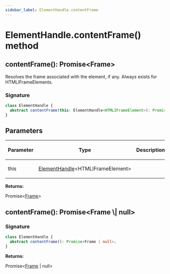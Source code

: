 ```yaml
---
sidebar_label: ElementHandle.contentFrame
---
```


# ElementHandle.contentFrame() method

<h2 id="contentFrame">contentFrame(): Promise&lt;Frame&gt;</h2>

Resolves the frame associated with the element, if any. Always exists for HTMLIFrameElements.

### Signature

```typescript
class ElementHandle {
  abstract contentFrame(this: ElementHandle<HTMLIFrameElement>): Promise<Frame>;
}
```

## Parameters

<table><thead><tr><th>

Parameter

</th><th>

Type

</th><th>

Description

</th></tr></thead>
<tbody><tr><td>

this

</td><td>

[ElementHandle](./puppeteer.elementhandle.md)&lt;HTMLIFrameElement&gt;

</td><td>

</td></tr>
</tbody></table>

**Returns:**

Promise&lt;[Frame](./puppeteer.frame.md)&gt;

<h2 id="contentFrame-1">contentFrame(): Promise&lt;Frame \| null&gt;</h2>

### Signature

```typescript
class ElementHandle {
  abstract contentFrame(): Promise<Frame | null>;
}
```

**Returns:**

Promise&lt;[Frame](./puppeteer.frame.md) \| null&gt;
